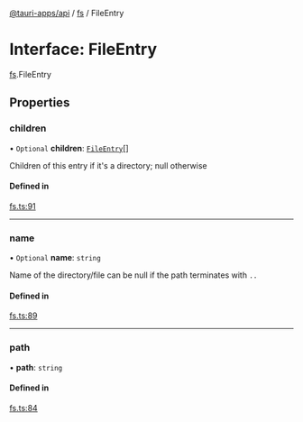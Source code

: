 [@tauri-apps/api](../index.md) / [fs](../modules/fs.md) / FileEntry

# Interface: FileEntry

[fs](../modules/fs.md).FileEntry

## Properties

### children

• `Optional` **children**: [`FileEntry`](fs.FileEntry.md)[]

Children of this entry if it's a directory; null otherwise

#### Defined in

[fs.ts:91](https://github.com/tauri-apps/tauri/blob/d5400a3/tooling/api/src/fs.ts#L91)

___

### name

• `Optional` **name**: `string`

Name of the directory/file
can be null if the path terminates with `..`

#### Defined in

[fs.ts:89](https://github.com/tauri-apps/tauri/blob/d5400a3/tooling/api/src/fs.ts#L89)

___

### path

• **path**: `string`

#### Defined in

[fs.ts:84](https://github.com/tauri-apps/tauri/blob/d5400a3/tooling/api/src/fs.ts#L84)
